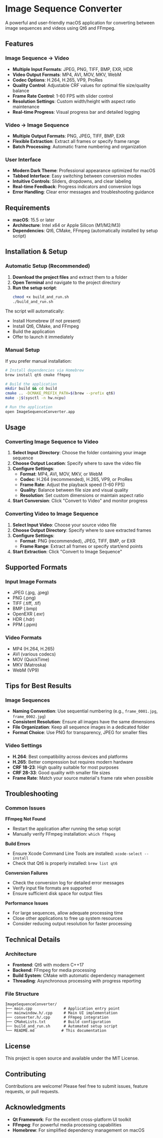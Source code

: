 # Image Sequence Converter

A powerful and user-friendly macOS application for converting between image sequences and videos using Qt6 and FFmpeg.

## Features

### Image Sequence → Video
- **Multiple Input Formats**: JPEG, PNG, TIFF, BMP, EXR, HDR
- **Video Output Formats**: MP4, AVI, MOV, MKV, WebM
- **Codec Options**: H.264, H.265, VP9, ProRes
- **Quality Control**: Adjustable CRF values for optimal file size/quality balance
- **Frame Rate Control**: 1-60 FPS with slider control
- **Resolution Settings**: Custom width/height with aspect ratio maintenance
- **Real-time Progress**: Visual progress bar and detailed logging

### Video → Image Sequence
- **Multiple Output Formats**: PNG, JPEG, TIFF, BMP, EXR
- **Flexible Extraction**: Extract all frames or specify frame range
- **Batch Processing**: Automatic frame numbering and organization

### User Interface
- **Modern Dark Theme**: Professional appearance optimized for macOS
- **Tabbed Interface**: Easy switching between conversion modes
- **Intuitive Controls**: Sliders, dropdowns, and clear labeling
- **Real-time Feedback**: Progress indicators and conversion logs
- **Error Handling**: Clear error messages and troubleshooting guidance

## Requirements

- **macOS**: 15.5 or later
- **Architecture**: Intel x64 or Apple Silicon (M1/M2/M3)
- **Dependencies**: Qt6, CMake, FFmpeg (automatically installed by setup script)

## Installation & Setup

### Automatic Setup (Recommended)

1. **Download the project files** and extract them to a folder
2. **Open Terminal** and navigate to the project directory
3. **Run the setup script**:
   ```bash
   chmod +x build_and_run.sh
   ./build_and_run.sh
   ```

The script will automatically:
- Install Homebrew (if not present)
- Install Qt6, CMake, and FFmpeg
- Build the application
- Offer to launch it immediately

### Manual Setup

If you prefer manual installation:

```bash
# Install dependencies via Homebrew
brew install qt6 cmake ffmpeg

# Build the application
mkdir build && cd build
cmake .. -DCMAKE_PREFIX_PATH=$(brew --prefix qt6)
make -j$(sysctl -n hw.ncpu)

# Run the application
open ImageSequenceConverter.app
```

## Usage

### Converting Image Sequence to Video

1. **Select Input Directory**: Choose the folder containing your image sequence
2. **Choose Output Location**: Specify where to save the video file
3. **Configure Settings**:
   - **Format**: MP4, AVI, MOV, MKV, or WebM
   - **Codec**: H.264 (recommended), H.265, VP9, or ProRes
   - **Frame Rate**: Adjust the playback speed (1-60 FPS)
   - **Quality**: Balance between file size and visual quality
   - **Resolution**: Set custom dimensions or maintain aspect ratio
4. **Start Conversion**: Click "Convert to Video" and monitor progress

### Converting Video to Image Sequence

1. **Select Input Video**: Choose your source video file
2. **Choose Output Directory**: Specify where to save extracted frames
3. **Configure Settings**:
   - **Format**: PNG (recommended), JPEG, TIFF, BMP, or EXR
   - **Frame Range**: Extract all frames or specify start/end points
4. **Start Extraction**: Click "Convert to Image Sequence"

## Supported Formats

### Input Image Formats
- JPEG (.jpg, .jpeg)
- PNG (.png)
- TIFF (.tiff, .tif)
- BMP (.bmp)
- OpenEXR (.exr)
- HDR (.hdr)
- PPM (.ppm)

### Video Formats
- MP4 (H.264, H.265)
- AVI (various codecs)
- MOV (QuickTime)
- MKV (Matroska)
- WebM (VP9)

## Tips for Best Results

### Image Sequences
- **Naming Convention**: Use sequential numbering (e.g., `frame_0001.jpg`, `frame_0002.jpg`)
- **Consistent Resolution**: Ensure all images have the same dimensions
- **File Organization**: Keep all sequence images in a dedicated folder
- **Format Choice**: Use PNG for transparency, JPEG for smaller files

### Video Settings
- **H.264**: Best compatibility across devices and platforms
- **H.265**: Better compression but requires modern hardware
- **CRF 18-23**: High quality suitable for most purposes
- **CRF 28-33**: Good quality with smaller file sizes
- **Frame Rate**: Match your source material's frame rate when possible

## Troubleshooting

### Common Issues

**FFmpeg Not Found**
- Restart the application after running the setup script
- Manually verify FFmpeg installation: `which ffmpeg`

**Build Errors**
- Ensure Xcode Command Line Tools are installed: `xcode-select --install`
- Check that Qt6 is properly installed: `brew list qt6`

**Conversion Failures**
- Check the conversion log for detailed error messages
- Verify input file formats are supported
- Ensure sufficient disk space for output files

**Performance Issues**
- For large sequences, allow adequate processing time
- Close other applications to free up system resources
- Consider reducing output resolution for faster processing

## Technical Details

### Architecture
- **Frontend**: Qt6 with modern C++17
- **Backend**: FFmpeg for media processing
- **Build System**: CMake with automatic dependency management
- **Threading**: Asynchronous processing with progress reporting

### File Structure
```
ImageSequenceConverter/
├── main.cpp              # Application entry point
├── mainwindow.h/.cpp     # Main UI implementation
├── converter.h/.cpp      # FFmpeg integration
├── CMakeLists.txt        # Build configuration
├── build_and_run.sh      # Automated setup script
└── README.md            # This documentation
```

## License

This project is open source and available under the MIT License.

## Contributing

Contributions are welcome! Please feel free to submit issues, feature requests, or pull requests.

## Acknowledgments

- **Qt Framework**: For the excellent cross-platform UI toolkit
- **FFmpeg**: For powerful media processing capabilities
- **Homebrew**: For simplified dependency management on macOS
